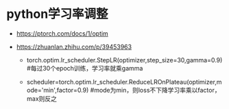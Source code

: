# python学习率调整

* https://ptorch.com/docs/1/optim

* https://zhuanlan.zhihu.com/p/39453963

   * torch.optim.lr_scheduler.StepLR(optimizer,step_size=30,gamma=0.9) #每过30个epoch训练，学习率就乘gamma

   * scheduler=torch.optim.lr_scheduler.ReduceLROnPlateau(optimizer,mode='min',factor=0.9) #mode为min，则loss不下降学习率乘以factor，max则反之